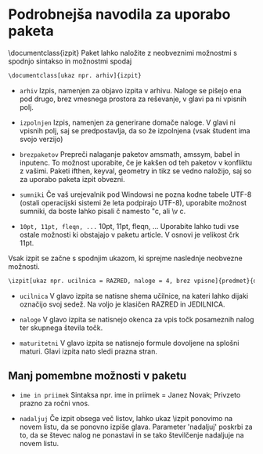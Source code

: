 Podrobnejša navodila za uporabo paketa
=========================

\documentclass{izpit}
Paket lahko naložite z neobveznimi možnostmi s spodnjo sintakso in možnostmi spodaj

```sh
\documentclass[ukaz npr. arhiv]{izpit}
```

* `arhiv` Izpis, namenjen za objavo izpita v arhivu. Naloge se pišejo ena pod drugo, brez vmesnega prostora za reševanje, v glavi pa ni vpisnih polj.

* `izpolnjen` Izpis, namenjen za generirane domače naloge. V glavi ni vpisnih polj, saj se predpostavlja, da so že izpolnjena (vsak študent ima svojo verzijo)

* `brezpaketov` Prepreči nalaganje paketov amsmath, amssym, babel in inputenc. To možnost uporabite, če je kakšen od teh paketov v konfliktu z vašimi. Paketi ifthen, keyval, geometry in tikz se vedno naložijo, saj so za uporabo paketa izpit obvezni.

* `sumniki` Če vaš urejevalnik pod Windowsi ne pozna kodne tabele UTF-8 (ostali operacijski sistemi že leta podpirajo UTF-8), uporabite možnost sumniki, da boste lahko pisali č namesto "c, ali \v c.

* `10pt, 11pt, fleqn, ...` 10pt, 11pt, fleqn, ... Uporabite lahko tudi vse ostale možnosti ki obstajajo v paketu article. V osnovi je velikost črk 11pt.


Vsak izpit se začne s spodnjim ukazom, ki sprejme naslednje neobvezne možnosti.

```sh
\izpit[ukaz npr. ucilnica = RAZRED, naloge = 4, brez vpisne]{predmet}{datum}{pravila}.
```

* `ucilnica` V glavo izpita se natisne shema učilnice, na kateri lahko dijaki označijo svoj sedež. Na voljo je klasičen RAZRED in JEDILNICA.

* `naloge` V glavo izpita se natisnejo okenca za vpis točk posameznih nalog ter skupnega števila točk.

* `maturitetni` V glavo izpita se natisnejo formule dovoljene na splošni maturi. Glavi izpita nato sledi prazna stran.

## Manj pomembne možnosti v paketu

* `ime in priimek` Sintaksa npr. ime in priimek = Janez Novak; Privzeto prazno za ročni vnos.

* `nadaljuj` Če izpit obsega več listov, lahko ukaz \izpit ponovimo na novem listu, da se ponovno izpiše glava. Parameter 'nadaljuj' poskrbi za to, da se števec nalog ne ponastavi in se tako številčenje nadaljuje na novem listu.